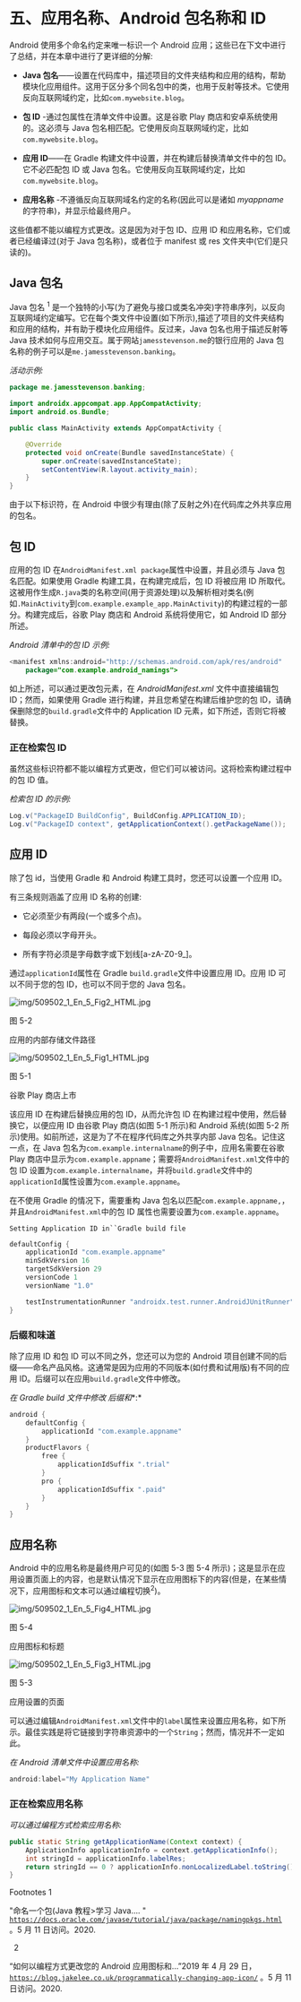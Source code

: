 # 五、应用名称、Android 包名称和 ID

Android 使用多个命名约定来唯一标识一个 Android 应用；这些已在下文中进行了总结，并在本章中进行了更详细的分解:

*   **Java 包名**——设置在代码库中，描述项目的文件夹结构和应用的结构，帮助模块化应用组件。这用于区分多个同名包中的类，也用于反射等技术。它使用反向互联网域约定，比如`com.mywebsite.blog`。

*   **包 ID** -通过包属性在清单文件中设置。这是谷歌 Play 商店和安卓系统使用的。这必须与 Java 包名相匹配。它使用反向互联网域约定，比如`com.mywebsite.blog`。

*   **应用 ID**——在 Gradle 构建文件中设置，并在构建后替换清单文件中的包 ID。它不必匹配包 ID 或 Java 包名。它使用反向互联网域约定，比如`com.mywebsite.blog`。

*   **应用名称** -不遵循反向互联网域名约定的名称(因此可以是诸如 *myappname* 的字符串)，并显示给最终用户。

这些值都不能以编程方式更改。这是因为对于包 ID、应用 ID 和应用名称，它们或者已经编译过(对于 Java 包名称)，或者位于 manifest 或 res 文件夹中(它们是只读的)。

## Java 包名

Java 包名 <sup>1</sup> 是一个独特的小写(为了避免与接口或类名冲突)字符串序列，以反向互联网域约定编写。它在每个类文件中设置(如下所示),描述了项目的文件夹结构和应用的结构，并有助于模块化应用组件。反过来，Java 包名也用于描述反射等 Java 技术如何与应用交互。属于网站`jamesstevenson.me`的银行应用的 Java 包名称的例子可以是`me.jamesstevenson.banking`。

*活动示例:*

```java
package me.jamesstevenson.banking;

import androidx.appcompat.app.AppCompatActivity;
import android.os.Bundle;

public class MainActivity extends AppCompatActivity {

    @Override
    protected void onCreate(Bundle savedInstanceState) {
        super.onCreate(savedInstanceState);
        setContentView(R.layout.activity_main);
    }
}

```

由于以下标识符，在 Android 中很少有理由(除了反射之外)在代码库之外共享应用的包名。

## 包 ID

应用的包 ID 在`AndroidManifest.xml package`属性中设置，并且必须与 Java 包名匹配。如果使用 Gradle 构建工具，在构建完成后，包 ID 将被应用 ID 所取代。这被用作生成`R.java`类的名称空间(用于资源处理)以及解析相对类名(例如`.MainActivity`到`com.example.example_app.MainActivity`)的构建过程的一部分。构建完成后，谷歌 Play 商店和 Android 系统将使用它，如 Android ID 部分所述。

*Android 清单中的包 ID 示例:*

```java
<manifest xmlns:android="http://schemas.android.com/apk/res/android"
    package="com.example.android_namings">

```

如上所述，可以通过更改包元素，在 *AndroidManifest.xml* 文件中直接编辑包 ID；然而，如果使用 Gradle 进行构建，并且您希望在构建后维护您的包 ID，请确保删除您的`build.gradle`文件中的 Application ID 元素，如下所述，否则它将被替换。

### 正在检索包 ID

虽然这些标识符都不能以编程方式更改，但它们可以被访问。这将检索构建过程中的包 ID 值。

*检索包 ID 的示例:*

```java
Log.v("PackageID BuildConfig", BuildConfig.APPLICATION_ID);
Log.v("PackageID context", getApplicationContext().getPackageName());

```

## 应用 ID

除了包 id，当使用 Gradle 和 Android 构建工具时，您还可以设置一个应用 ID。

有三条规则涵盖了应用 ID 名称的创建:

*   它必须至少有两段(一个或多个点)。

*   每段必须以字母开头。

*   所有字符必须是字母数字或下划线[a-zA-Z0-9_]。

通过`applicationId`属性在 Gradle `build.gradle`文件中设置应用 ID。应用 ID 可以不同于您的包 ID，也可以不同于您的 Java 包名。

![img/509502_1_En_5_Fig2_HTML.jpg](img/509502_1_En_5_Fig2_HTML.jpg)

图 5-2

应用的内部存储文件路径

![img/509502_1_En_5_Fig1_HTML.jpg](img/509502_1_En_5_Fig1_HTML.jpg)

图 5-1

谷歌 Play 商店上市

该应用 ID 在构建后替换应用的包 ID，从而允许包 ID 在构建过程中使用，然后替换它，以便应用 ID 由谷歌 Play 商店(如图 5-1 所示)和 Android 系统(如图 5-2 所示)使用。如前所述，这是为了不在程序代码库之外共享内部 Java 包名。记住这一点，在 Java 包名为`com.example.internalname`的例子中，应用名需要在谷歌 Play 商店中显示为`com.example.appname`；需要将`AndroidManifest.xml`文件中的包 ID 设置为`com.example.internalname`，并将`build.gradle`文件中的`applicationId`属性设置为`com.example.appname`。

在不使用 Gradle 的情况下，需要重构 Java 包名以匹配`com.example.appname,`，并且`AndroidManifest.xml`中的包 ID 属性也需要设置为`com.example.appname`。

`Setting Application ID in``Gradle build file`

```java
defaultConfig {
    applicationId "com.example.appname"
    minSdkVersion 16
    targetSdkVersion 29
    versionCode 1
    versionName "1.0"

    testInstrumentationRunner "androidx.test.runner.AndroidJUnitRunner"
}

```

### 后缀和味道

除了应用 ID 和包 ID 可以不同之外，您还可以为您的 Android 项目创建不同的后缀——命名产品风格。这通常是因为应用的不同版本(如付费和试用版)有不同的应用 ID。后缀可以在应用`build.gradle`文件中修改。

*在 Gradle build 文件中修改* *后缀和**:*

```java
android {
    defaultConfig {
        applicationId "com.example.appname"
    }
    productFlavors {
        free {
            applicationIdSuffix ".trial"
        }
        pro {
            applicationIdSuffix ".paid"
        }
    }
}

```

## 应用名称

Android 中的应用名称是最终用户可见的(如图 5-3 图 5-4 所示)；这是显示在应用设置页面上的内容，也是默认情况下显示在应用图标下的内容(但是，在某些情况下，应用图标和文本可以通过编程切换<sup>2</sup>)。

![img/509502_1_En_5_Fig4_HTML.jpg](img/509502_1_En_5_Fig4_HTML.jpg)

图 5-4

应用图标和标题

![img/509502_1_En_5_Fig3_HTML.jpg](img/509502_1_En_5_Fig3_HTML.jpg)

图 5-3

应用设置的页面

可以通过编辑`AndroidManifest.xml`文件中的`label`属性来设置应用名称，如下所示。最佳实践是将它链接到字符串资源中的一个`String`；然而，情况并不一定如此。

*在 Android 清单文件中设置应用名称:*

```java
android:label="My Application Name"

```

### 正在检索应用名称

*可以通过编程方式检索应用名称:*

```java
public static String getApplicationName(Context context) {
    ApplicationInfo applicationInfo = context.getApplicationInfo();
    int stringId = applicationInfo.labelRes;
    return stringId == 0 ? applicationInfo.nonLocalizedLabel.toString() : context.getString(stringId);
}

```

<aside aria-label="Footnotes" class="FootnoteSection" epub:type="footnotes">Footnotes 1

"命名一个包(Java 教程>学习 Java…. " [`https://docs.oracle.com/javase/tutorial/java/package/namingpkgs.html`](https://docs.oracle.com/javase/tutorial/java/package/namingpkgs.html) 。5 月 11 日访问。2020.

  2

“如何以编程方式更改您的 Android 应用图标和…”2019 年 4 月 29 日， [`https://blog.jakelee.co.uk/programmatically-changing-app-icon/`](https://blog.jakelee.co.uk/programmatically-changing-app-icon/) 。5 月 11 日访问。2020.

 </aside>